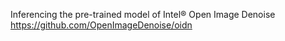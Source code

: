 Inferencing the pre-trained model of Intel® Open Image Denoise https://github.com/OpenImageDenoise/oidn
